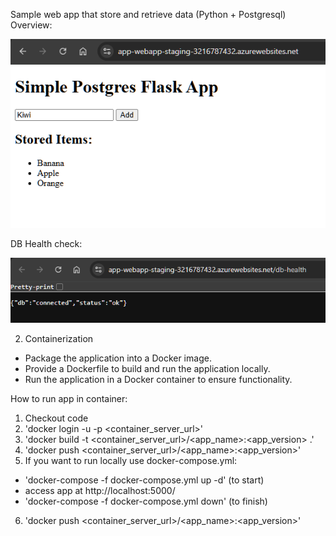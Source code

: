 Sample web app that store and retrieve data (Python + Postgresql)
Overview:
<p align="center">
  <img src="web_1.png" alt="Screenshot of Django restaurants website" />
</p>

DB Health check:
<p align="center">
  <img src="web_2.png" alt="Screenshot of Django restaurants website" />
</p>

2. Containerization
- Package the application into a Docker image.
- Provide a Dockerfile to build and run the application locally.
- Run the application in a Docker container to ensure functionality.


How to run app in container:
1. Checkout code
2. 'docker login -u <username> -p <password> <container_server_url>'
3. 'docker build -t <container_server_url>/<app_name>:<app_version> .'
4. 'docker push <container_server_url>/<app_name>:<app_version>'
5. If you want to run locally use docker-compose.yml:
- 'docker-compose -f docker-compose.yml up -d' (to start)
- access app at http://localhost:5000/
- 'docker-compose -f docker-compose.yml down' (to finish)
6. 'docker push <container_server_url>/<app_name>:<app_version>'
